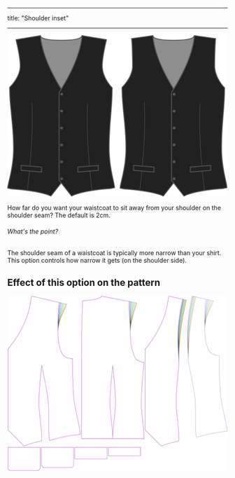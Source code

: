 - - -
title: "Shoulder inset"
- - -

![Shoulder inset](shoulderinset.svg)

How far do you want your waistcoat to sit away from your shoulder on the shoulder seam? The default is 2cm.

<Note>

###### What's the point?

The shoulder seam of a waistcoat is typically more narrow than your shirt. This option controls how narrow it gets (on the shoulder side).

</Note>

## Effect of this option on the pattern

![This image shows the effect of this option by superimposing several variants that have a different value for this option](wahid_shoulderinset_sample.svg "Effect of this option on the pattern")
